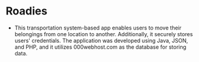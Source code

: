 # Roadies
- This transportation system-based app enables users to move their belongings from one location to another. Additionally, it securely stores users' credentials. The application was developed using Java, JSON, and PHP, and it utilizes 000webhost.com as the database for storing data.






